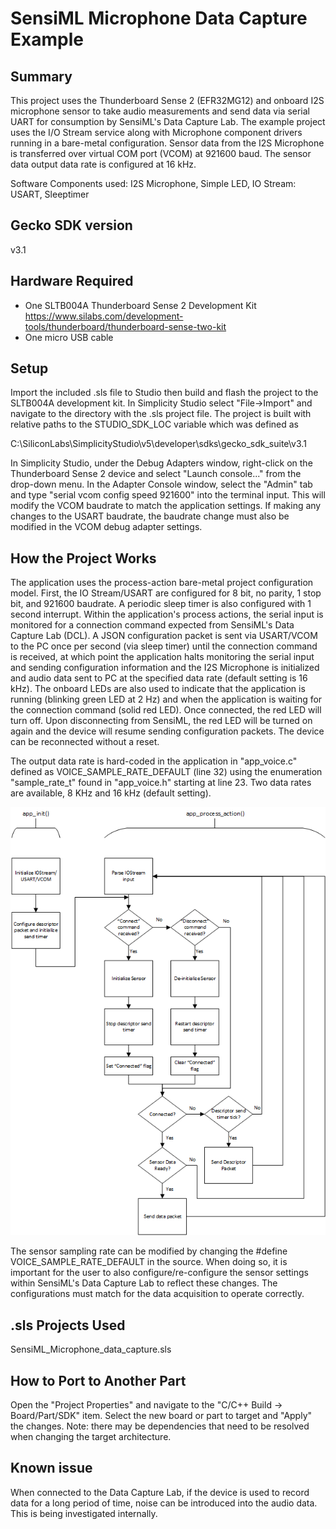 # SensiML Microphone Data Capture Example #

## Summary ##

This project uses the Thunderboard Sense 2 (EFR32MG12) and onboard I2S microphone sensor to take audio measurements and send data via serial UART for consumption by SensiML's Data Capture Lab. The example project uses the I/O Stream service along with Microphone component drivers running in a bare-metal configuration. Sensor data from the I2S Microphone is transferred over virtual COM port (VCOM) at 921600 baud. The sensor data output data rate is configured at 16 kHz.

Software Components used: I2S Microphone, Simple LED, IO Stream: USART, Sleeptimer

## Gecko SDK version ##

v3.1

## Hardware Required ##

- One SLTB004A Thunderboard Sense 2 Development Kit
<https://www.silabs.com/development-tools/thunderboard/thunderboard-sense-two-kit>
- One micro USB cable

## Setup ##

Import the included .sls file to Studio then build and flash the project to the SLTB004A development kit.
In Simplicity Studio select "File->Import" and navigate to the directory with the .sls project file.
The project is built with relative paths to the STUDIO_SDK_LOC variable which was defined as

C:\SiliconLabs\SimplicityStudio\v5\developer\sdks\gecko_sdk_suite\v3.1

In Simplicity Studio, under the Debug Adapters window, right-click on the Thunderboard Sense 2 device and select "Launch console..." from the drop-down menu. In the Adapter Console window, select the "Admin" tab and type "serial vcom config speed 921600" into the terminal input. This will modify the VCOM baudrate to match the application settings. If making any changes to the USART baudrate, the baudrate change must also be modified in the VCOM debug adapter settings.

## How the Project Works ##

The application uses the process-action bare-metal project configuration model. First, the IO Stream/USART are configured for 8 bit, no parity, 1 stop bit, and 921600 baudrate. A periodic sleep timer is also configured with 1 second interrupt. Within the application's process actions, the serial input is monitored for a connection command expected from SensiML's Data Capture Lab (DCL). A JSON configuration packet is sent via USART/VCOM to the PC once per second (via sleep timer) until the connection command is received, at which point the application halts monitoring the serial input and sending configuration information and the I2S Microphone is initialized and audio data sent to PC at the specified data rate (default setting is 16 kHz). The onboard LEDs are also used to indicate that the application is running (blinking green LED at 2 Hz) and when the application is waiting for the connection command (solid red LED). Once connected, the red LED will turn off. Upon disconnecting from SensiML, the red LED will be turned on again and the device will resume sending configuration packets. The device can be reconnected without a reset. 

The output data rate is hard-coded in the application in "app_voice.c" defined as VOICE_SAMPLE_RATE_DEFAULT (line 32) using the enumeration "sample_rate_t" found in "app_voice.h" starting at line 23. Two data rates are available, 8 KHz and 16 kHz (default setting).

![Application flowchart - high-level system overview](doc/app_flowchart.PNG)

The sensor sampling rate can be modified by changing the #define VOICE_SAMPLE_RATE_DEFAULT in the source. When doing so, it is important for the user to also configure/re-configure the sensor settings within SensiML's Data Capture Lab to reflect these changes. The configurations must match for the data acquisition to operate correctly. 

## .sls Projects Used ##

SensiML_Microphone_data_capture.sls

## How to Port to Another Part ##

Open the "Project Properties" and navigate to the "C/C++ Build -> Board/Part/SDK" item.  Select the new board or part to target and "Apply" the changes.  Note: there may be dependencies that need to be resolved when changing the target architecture.

## Known issue ##

When connected to the Data Capture Lab, if the device is used to record data for a long period of time, noise can be introduced into the audio data. This is being investigated internally. 
